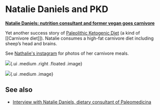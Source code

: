 # Natalie Daniels and PKD

[**Natalie Daniels: nutrition consultant and former vegan goes carnivore**](https://www.dailymail.co.uk/femail/article-7872671/Woman-switched-vegan-diet-eating-offal-says-shes-never-felt-better.html)

Yet another success story of [Paleolithic Ketogenic Diet](https://www.researchgate.net/publication/323151200_Therapeutic_protocol_of_Paleomedicina_Hungary) (a kind of [[Carnivore diet]]). Natalie consumes a high-fat carnivore diet including sheep’s head and brains.

See [Nathalie's instagram](https://www.instagram.com/ancestralcarnivore/) for photos of her carnivore meals.

![](https://i.dailymail.co.uk/1s/2020/01/13/11/23231544-7872671-Pictured_is_one_of_Natalie_s_meals_of_raw_steak_lamb_kidney_beef-a-5_1578915123940.jpg){.ui .medium  .right .floated  .image}

![](https://i.dailymail.co.uk/1s/2020/01/13/11/23231526-7872671-Natalie_Daniels_grew_up_following_a_modern_Mediterranean_diet_wi-a-2_1578915106663.jpg){.ui .medium .image}

## See also

- [Interview with Natalie Daniels, dietary consultant of Paleomedicina](https://anchor.fm/jake-clapson/episodes/S-2--EP-49---THE-PALEOLITHIC-KETOGENIC-DIET-WITH-NATALIE-DANIELS-el32d1)
